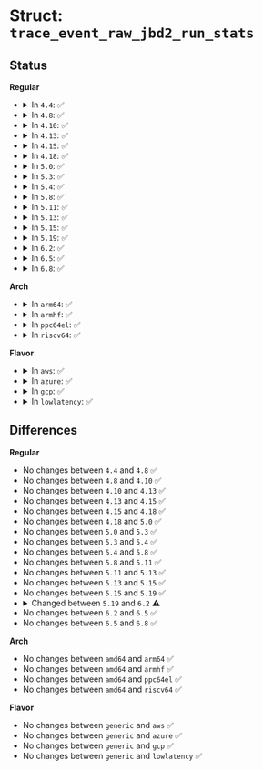 # Struct: <code>trace_event_raw_jbd2_run_stats</code>

## Status
<b>Regular</b>
<ul>
<li>
<details>
<summary>In <code>4.4</code>: ✅</summary>

```c
struct trace_event_raw_jbd2_run_stats {
    struct trace_entry ent;
    dev_t dev;
    long unsigned int tid;
    long unsigned int wait;
    long unsigned int request_delay;
    long unsigned int running;
    long unsigned int locked;
    long unsigned int flushing;
    long unsigned int logging;
    __u32 handle_count;
    __u32 blocks;
    __u32 blocks_logged;
    char __data[0];
};
```
</details>
</li>
<li>
<details>
<summary>In <code>4.8</code>: ✅</summary>

```c
struct trace_event_raw_jbd2_run_stats {
    struct trace_entry ent;
    dev_t dev;
    long unsigned int tid;
    long unsigned int wait;
    long unsigned int request_delay;
    long unsigned int running;
    long unsigned int locked;
    long unsigned int flushing;
    long unsigned int logging;
    __u32 handle_count;
    __u32 blocks;
    __u32 blocks_logged;
    char __data[0];
};
```
</details>
</li>
<li>
<details>
<summary>In <code>4.10</code>: ✅</summary>

```c
struct trace_event_raw_jbd2_run_stats {
    struct trace_entry ent;
    dev_t dev;
    long unsigned int tid;
    long unsigned int wait;
    long unsigned int request_delay;
    long unsigned int running;
    long unsigned int locked;
    long unsigned int flushing;
    long unsigned int logging;
    __u32 handle_count;
    __u32 blocks;
    __u32 blocks_logged;
    char __data[0];
};
```
</details>
</li>
<li>
<details>
<summary>In <code>4.13</code>: ✅</summary>

```c
struct trace_event_raw_jbd2_run_stats {
    struct trace_entry ent;
    dev_t dev;
    long unsigned int tid;
    long unsigned int wait;
    long unsigned int request_delay;
    long unsigned int running;
    long unsigned int locked;
    long unsigned int flushing;
    long unsigned int logging;
    __u32 handle_count;
    __u32 blocks;
    __u32 blocks_logged;
    char __data[0];
};
```
</details>
</li>
<li>
<details>
<summary>In <code>4.15</code>: ✅</summary>

```c
struct trace_event_raw_jbd2_run_stats {
    struct trace_entry ent;
    dev_t dev;
    long unsigned int tid;
    long unsigned int wait;
    long unsigned int request_delay;
    long unsigned int running;
    long unsigned int locked;
    long unsigned int flushing;
    long unsigned int logging;
    __u32 handle_count;
    __u32 blocks;
    __u32 blocks_logged;
    char __data[0];
};
```
</details>
</li>
<li>
<details>
<summary>In <code>4.18</code>: ✅</summary>

```c
struct trace_event_raw_jbd2_run_stats {
    struct trace_entry ent;
    dev_t dev;
    long unsigned int tid;
    long unsigned int wait;
    long unsigned int request_delay;
    long unsigned int running;
    long unsigned int locked;
    long unsigned int flushing;
    long unsigned int logging;
    __u32 handle_count;
    __u32 blocks;
    __u32 blocks_logged;
    char __data[0];
};
```
</details>
</li>
<li>
<details>
<summary>In <code>5.0</code>: ✅</summary>

```c
struct trace_event_raw_jbd2_run_stats {
    struct trace_entry ent;
    dev_t dev;
    long unsigned int tid;
    long unsigned int wait;
    long unsigned int request_delay;
    long unsigned int running;
    long unsigned int locked;
    long unsigned int flushing;
    long unsigned int logging;
    __u32 handle_count;
    __u32 blocks;
    __u32 blocks_logged;
    char __data[0];
};
```
</details>
</li>
<li>
<details>
<summary>In <code>5.3</code>: ✅</summary>

```c
struct trace_event_raw_jbd2_run_stats {
    struct trace_entry ent;
    dev_t dev;
    long unsigned int tid;
    long unsigned int wait;
    long unsigned int request_delay;
    long unsigned int running;
    long unsigned int locked;
    long unsigned int flushing;
    long unsigned int logging;
    __u32 handle_count;
    __u32 blocks;
    __u32 blocks_logged;
    char __data[0];
};
```
</details>
</li>
<li>
<details>
<summary>In <code>5.4</code>: ✅</summary>

```c
struct trace_event_raw_jbd2_run_stats {
    struct trace_entry ent;
    dev_t dev;
    long unsigned int tid;
    long unsigned int wait;
    long unsigned int request_delay;
    long unsigned int running;
    long unsigned int locked;
    long unsigned int flushing;
    long unsigned int logging;
    __u32 handle_count;
    __u32 blocks;
    __u32 blocks_logged;
    char __data[0];
};
```
</details>
</li>
<li>
<details>
<summary>In <code>5.8</code>: ✅</summary>

```c
struct trace_event_raw_jbd2_run_stats {
    struct trace_entry ent;
    dev_t dev;
    long unsigned int tid;
    long unsigned int wait;
    long unsigned int request_delay;
    long unsigned int running;
    long unsigned int locked;
    long unsigned int flushing;
    long unsigned int logging;
    __u32 handle_count;
    __u32 blocks;
    __u32 blocks_logged;
    char __data[0];
};
```
</details>
</li>
<li>
<details>
<summary>In <code>5.11</code>: ✅</summary>

```c
struct trace_event_raw_jbd2_run_stats {
    struct trace_entry ent;
    dev_t dev;
    long unsigned int tid;
    long unsigned int wait;
    long unsigned int request_delay;
    long unsigned int running;
    long unsigned int locked;
    long unsigned int flushing;
    long unsigned int logging;
    __u32 handle_count;
    __u32 blocks;
    __u32 blocks_logged;
    char __data[0];
};
```
</details>
</li>
<li>
<details>
<summary>In <code>5.13</code>: ✅</summary>

```c
struct trace_event_raw_jbd2_run_stats {
    struct trace_entry ent;
    dev_t dev;
    long unsigned int tid;
    long unsigned int wait;
    long unsigned int request_delay;
    long unsigned int running;
    long unsigned int locked;
    long unsigned int flushing;
    long unsigned int logging;
    __u32 handle_count;
    __u32 blocks;
    __u32 blocks_logged;
    char __data[0];
};
```
</details>
</li>
<li>
<details>
<summary>In <code>5.15</code>: ✅</summary>

```c
struct trace_event_raw_jbd2_run_stats {
    struct trace_entry ent;
    dev_t dev;
    long unsigned int tid;
    long unsigned int wait;
    long unsigned int request_delay;
    long unsigned int running;
    long unsigned int locked;
    long unsigned int flushing;
    long unsigned int logging;
    __u32 handle_count;
    __u32 blocks;
    __u32 blocks_logged;
    char __data[0];
};
```
</details>
</li>
<li>
<details>
<summary>In <code>5.19</code>: ✅</summary>

```c
struct trace_event_raw_jbd2_run_stats {
    struct trace_entry ent;
    dev_t dev;
    long unsigned int tid;
    long unsigned int wait;
    long unsigned int request_delay;
    long unsigned int running;
    long unsigned int locked;
    long unsigned int flushing;
    long unsigned int logging;
    __u32 handle_count;
    __u32 blocks;
    __u32 blocks_logged;
    char __data[0];
};
```
</details>
</li>
<li>
<details>
<summary>In <code>6.2</code>: ✅</summary>

```c
struct trace_event_raw_jbd2_run_stats {
    struct trace_entry ent;
    dev_t dev;
    tid_t tid;
    long unsigned int wait;
    long unsigned int request_delay;
    long unsigned int running;
    long unsigned int locked;
    long unsigned int flushing;
    long unsigned int logging;
    __u32 handle_count;
    __u32 blocks;
    __u32 blocks_logged;
    char __data[0];
};
```
</details>
</li>
<li>
<details>
<summary>In <code>6.5</code>: ✅</summary>

```c
struct trace_event_raw_jbd2_run_stats {
    struct trace_entry ent;
    dev_t dev;
    tid_t tid;
    long unsigned int wait;
    long unsigned int request_delay;
    long unsigned int running;
    long unsigned int locked;
    long unsigned int flushing;
    long unsigned int logging;
    __u32 handle_count;
    __u32 blocks;
    __u32 blocks_logged;
    char __data[0];
};
```
</details>
</li>
<li>
<details>
<summary>In <code>6.8</code>: ✅</summary>

```c
struct trace_event_raw_jbd2_run_stats {
    struct trace_entry ent;
    dev_t dev;
    tid_t tid;
    long unsigned int wait;
    long unsigned int request_delay;
    long unsigned int running;
    long unsigned int locked;
    long unsigned int flushing;
    long unsigned int logging;
    __u32 handle_count;
    __u32 blocks;
    __u32 blocks_logged;
    char __data[0];
};
```
</details>
</li>
</ul>
<b>Arch</b>
<ul>
<li>
<details>
<summary>In <code>arm64</code>: ✅</summary>

```c
struct trace_event_raw_jbd2_run_stats {
    struct trace_entry ent;
    dev_t dev;
    long unsigned int tid;
    long unsigned int wait;
    long unsigned int request_delay;
    long unsigned int running;
    long unsigned int locked;
    long unsigned int flushing;
    long unsigned int logging;
    __u32 handle_count;
    __u32 blocks;
    __u32 blocks_logged;
    char __data[0];
};
```
</details>
</li>
<li>
<details>
<summary>In <code>armhf</code>: ✅</summary>

```c
struct trace_event_raw_jbd2_run_stats {
    struct trace_entry ent;
    dev_t dev;
    long unsigned int tid;
    long unsigned int wait;
    long unsigned int request_delay;
    long unsigned int running;
    long unsigned int locked;
    long unsigned int flushing;
    long unsigned int logging;
    __u32 handle_count;
    __u32 blocks;
    __u32 blocks_logged;
    char __data[0];
};
```
</details>
</li>
<li>
<details>
<summary>In <code>ppc64el</code>: ✅</summary>

```c
struct trace_event_raw_jbd2_run_stats {
    struct trace_entry ent;
    dev_t dev;
    long unsigned int tid;
    long unsigned int wait;
    long unsigned int request_delay;
    long unsigned int running;
    long unsigned int locked;
    long unsigned int flushing;
    long unsigned int logging;
    __u32 handle_count;
    __u32 blocks;
    __u32 blocks_logged;
    char __data[0];
};
```
</details>
</li>
<li>
<details>
<summary>In <code>riscv64</code>: ✅</summary>

```c
struct trace_event_raw_jbd2_run_stats {
    struct trace_entry ent;
    dev_t dev;
    long unsigned int tid;
    long unsigned int wait;
    long unsigned int request_delay;
    long unsigned int running;
    long unsigned int locked;
    long unsigned int flushing;
    long unsigned int logging;
    __u32 handle_count;
    __u32 blocks;
    __u32 blocks_logged;
    char __data[0];
};
```
</details>
</li>
</ul>
<b>Flavor</b>
<ul>
<li>
<details>
<summary>In <code>aws</code>: ✅</summary>

```c
struct trace_event_raw_jbd2_run_stats {
    struct trace_entry ent;
    dev_t dev;
    long unsigned int tid;
    long unsigned int wait;
    long unsigned int request_delay;
    long unsigned int running;
    long unsigned int locked;
    long unsigned int flushing;
    long unsigned int logging;
    __u32 handle_count;
    __u32 blocks;
    __u32 blocks_logged;
    char __data[0];
};
```
</details>
</li>
<li>
<details>
<summary>In <code>azure</code>: ✅</summary>

```c
struct trace_event_raw_jbd2_run_stats {
    struct trace_entry ent;
    dev_t dev;
    long unsigned int tid;
    long unsigned int wait;
    long unsigned int request_delay;
    long unsigned int running;
    long unsigned int locked;
    long unsigned int flushing;
    long unsigned int logging;
    __u32 handle_count;
    __u32 blocks;
    __u32 blocks_logged;
    char __data[0];
};
```
</details>
</li>
<li>
<details>
<summary>In <code>gcp</code>: ✅</summary>

```c
struct trace_event_raw_jbd2_run_stats {
    struct trace_entry ent;
    dev_t dev;
    long unsigned int tid;
    long unsigned int wait;
    long unsigned int request_delay;
    long unsigned int running;
    long unsigned int locked;
    long unsigned int flushing;
    long unsigned int logging;
    __u32 handle_count;
    __u32 blocks;
    __u32 blocks_logged;
    char __data[0];
};
```
</details>
</li>
<li>
<details>
<summary>In <code>lowlatency</code>: ✅</summary>

```c
struct trace_event_raw_jbd2_run_stats {
    struct trace_entry ent;
    dev_t dev;
    long unsigned int tid;
    long unsigned int wait;
    long unsigned int request_delay;
    long unsigned int running;
    long unsigned int locked;
    long unsigned int flushing;
    long unsigned int logging;
    __u32 handle_count;
    __u32 blocks;
    __u32 blocks_logged;
    char __data[0];
};
```
</details>
</li>
</ul>

## Differences
<b>Regular</b>
<ul>
<li>
No changes between <code>4.4</code> and <code>4.8</code> ✅
</li>
<li>
No changes between <code>4.8</code> and <code>4.10</code> ✅
</li>
<li>
No changes between <code>4.10</code> and <code>4.13</code> ✅
</li>
<li>
No changes between <code>4.13</code> and <code>4.15</code> ✅
</li>
<li>
No changes between <code>4.15</code> and <code>4.18</code> ✅
</li>
<li>
No changes between <code>4.18</code> and <code>5.0</code> ✅
</li>
<li>
No changes between <code>5.0</code> and <code>5.3</code> ✅
</li>
<li>
No changes between <code>5.3</code> and <code>5.4</code> ✅
</li>
<li>
No changes between <code>5.4</code> and <code>5.8</code> ✅
</li>
<li>
No changes between <code>5.8</code> and <code>5.11</code> ✅
</li>
<li>
No changes between <code>5.11</code> and <code>5.13</code> ✅
</li>
<li>
No changes between <code>5.13</code> and <code>5.15</code> ✅
</li>
<li>
No changes between <code>5.15</code> and <code>5.19</code> ✅
</li>
<li>
<details>
<summary>Changed between <code>5.19</code> and <code>6.2</code> ⚠️</summary>
<ul>
<li>
<b>Field type changed. </b>
<code>long unsigned int tid</code> ➡️ <code>tid_t tid</code>
</li>
</ul>
</details>
</li>
<li>
No changes between <code>6.2</code> and <code>6.5</code> ✅
</li>
<li>
No changes between <code>6.5</code> and <code>6.8</code> ✅
</li>
</ul>
<b>Arch</b>
<ul>
<li>
No changes between <code>amd64</code> and <code>arm64</code> ✅
</li>
<li>
No changes between <code>amd64</code> and <code>armhf</code> ✅
</li>
<li>
No changes between <code>amd64</code> and <code>ppc64el</code> ✅
</li>
<li>
No changes between <code>amd64</code> and <code>riscv64</code> ✅
</li>
</ul>
<b>Flavor</b>
<ul>
<li>
No changes between <code>generic</code> and <code>aws</code> ✅
</li>
<li>
No changes between <code>generic</code> and <code>azure</code> ✅
</li>
<li>
No changes between <code>generic</code> and <code>gcp</code> ✅
</li>
<li>
No changes between <code>generic</code> and <code>lowlatency</code> ✅
</li>
</ul>
